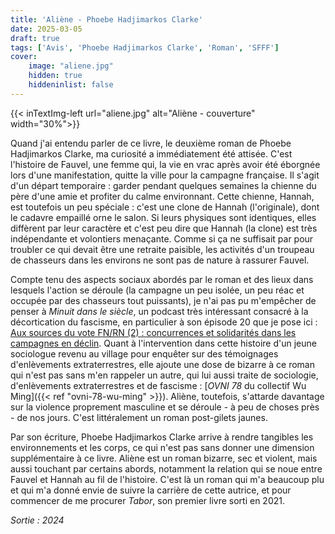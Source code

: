 ```yaml
---
title: 'Aliène - Phoebe Hadjimarkos Clarke'
date: 2025-03-05
draft: true
tags: ['Avis', 'Phoebe Hadjimarkos Clarke', 'Roman', 'SFFF']
cover: 
    image: "aliene.jpg"
    hidden: true
    hiddeninlist: false
---
```

{{< inTextImg-left url="aliene.jpg" alt="Aliène - couverture" width="30%">}}

Quand j'ai entendu parler de ce livre, le deuxième roman de Phoebe Hadjimarkos Clarke, ma curiosité a immédiatement été attisée. C'est l'histoire de Fauvel, une femme qui, la vie en vrac après avoir été éborgnée lors d'une manifestation, quitte la ville pour la campagne française. Il s'agit d'un départ temporaire : garder pendant quelques semaines la chienne du père d'une amie et profiter du calme environnant. Cette chienne, Hannah, est toutefois un peu spéciale : c'est une clone de Hannah (l'originale), dont le cadavre empaillé orne le salon. Si leurs physiques sont identiques, elles diffèrent par leur caractère et c'est peu dire que Hannah (la clone) est très indépendante et volontiers menaçante. Comme si ça ne suffisait par pour troubler ce qui devait être une retraite paisible, les activités d'un troupeau de chasseurs dans les environs ne sont pas de nature à rassurer Fauvel.

Compte tenu des aspects sociaux abordés par le roman et des lieux dans lesquels l'action se déroule (la campagne un peu isolée, un peu réac et occupée par des chasseurs tout puissants), je n'ai pas pu m'empêcher de penser à *Minuit dans le siècle*, un podcast très intéressant consacré à la décortication du fascisme, en particulier à son épisode 20 que je pose ici : [Aux sources du vote FN/RN (2) : concurrences et solidarités dans les campagnes en déclin](https://spectremedia.org/podcast/aux-sources-du-vote-fn-rn-2-concurrences-et-solidarites-dans-les-campagnes-en-declin/?episode=1410). Quant à l'intervention dans cette histoire d'un jeune sociologue revenu au village pour enquêter sur des témoignages d'enlèvements extraterrestres, elle ajoute une dose de bizarre à ce roman qui n'est pas sans m'en rappeler un autre, qui lui aussi traite de sociologie, d'enlèvements extraterrestres et de fascisme : [_OVNI 78_ du collectif Wu Ming]({{< ref "ovni-78-wu-ming" >}}). Aliène, toutefois, s'attarde davantage sur la violence proprement masculine et se déroule - à peu de choses près - de nos jours. C'est littéralement un roman post-gilets jaunes.

Par son écriture, Phoebe Hadjimarkos Clarke arrive à rendre tangibles les environnements et les corps, ce qui n'est pas sans donner une dimension supplémentaire à ce livre. Aliène est un roman bizarre, sec et violent, mais aussi touchant par certains abords, notamment la relation qui se noue entre Fauvel et Hannah au fil de l'histoire. C'est là un roman qui m'a beaucoup plu et qui m'a donné envie de suivre la carrière de cette autrice, et pour commencer de me procurer *Tabor*, son premier livre sorti en 2021.

_Sortie : 2024_
